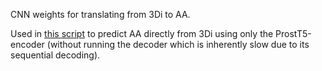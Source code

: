 CNN weights for translating from 3Di to AA.

Used in [this script]() to predict AA directly from 3Di using only the ProstT5-encoder (without running the decoder which is inherently slow due to its sequential decoding).
